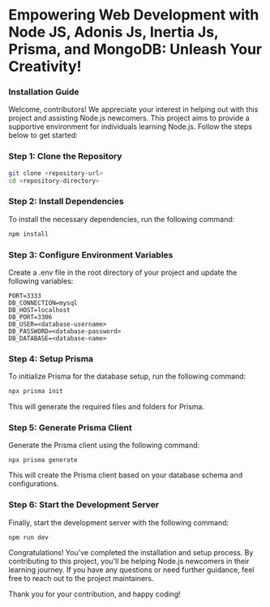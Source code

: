 # Empowering Web Development with Node JS, Adonis Js, Inertia Js, Prisma, and MongoDB: Unleash Your Creativity!


### Installation Guide

Welcome, contributors! We appreciate your interest in helping out with this project and assisting Node.js newcomers. This project aims to provide a supportive environment for individuals learning Node.js. Follow the steps below to get started:

### Step 1: Clone the Repository

```bash
git clone <repository-url>
cd <repository-directory>
```

### Step 2: Install Dependencies
To install the necessary dependencies, run the following command:

```bash
npm install
```

### Step 3: Configure Environment Variables
Create a .env file in the root directory of your project and update the following variables:

```
PORT=3333
DB_CONNECTION=mysql
DB_HOST=localhost
DB_PORT=3306
DB_USER=<database-username>
DB_PASSWORD=<database-password>
DB_DATABASE=<database-name>
```

### Step 4: Setup Prisma
To initialize Prisma for the database setup, run the following command:

```bash
npx prisma init
```

This will generate the required files and folders for Prisma.

### Step 5: Generate Prisma Client
Generate the Prisma client using the following command:

```
npx prisma generate
```

This will create the Prisma client based on your database schema and configurations.

### Step 6: Start the Development Server
Finally, start the development server with the following command:

```
npm run dev
```

Congratulations! You've completed the installation and setup process. By contributing to this project, you'll be helping Node.js newcomers in their learning journey. If you have any questions or need further guidance, feel free to reach out to the project maintainers.

Thank you for your contribution, and happy coding!
